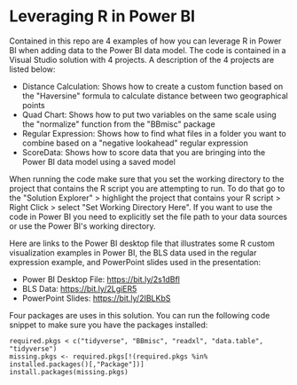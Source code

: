 # Leveraging R in Power BI

Contained in this repo are 4 examples of how you can leverage R in Power BI when adding data to the Power BI data model. The code is contained in a Visual Studio solution with 4 projects. A description of the 4 projects are listed below:

* Distance Calculation:  Shows how to create a custom function based on the "Haversine" formula to calculate distance between two geographical points
* Quad Chart:  Shows how to put two variables on the same scale using the "normalize" function from the "BBmisc" package
* Regular Expression:  Shows how to find what files in a folder you want to combine based on a "negative lookahead" regular expression 
* ScoreData:  Shows how to score data that you are bringing into the Power BI data model using a saved model

When running the code make sure that you set the working directory to the project that contains the R script you are attempting to run. To do that go to the "Solution Explorer" > highlight the project that contains your R script > Right Click > select "Set Working Directory Here". If you want to use the code in Power BI you need to explicitly set the file path to your data sources or use the Power BI's working directory.

Here are links to the Power BI desktop file that illustrates some R custom visualization examples in Power BI, the BLS data used in the regular expression example, and PowerPoint slides used in the presentation:

* Power BI Desktop File:  https://bit.ly/2s1dBfl
* BLS Data:  https://bit.ly/2LgiER5
* PowerPoint Slides:  https://bit.ly/2IBLKbS

Four packages are uses in this solution. You can run the following code snippet to make sure you have the packages installed:

```{r}
required.pkgs < c("tidyverse", "BBmisc", "readxl", "data.table", "tidyverse")
missing.pkgs <- required.pkgs[!(required.pkgs %in% installed.packages()[,"Package"])]
install.packages(missing.pkgs)
```
